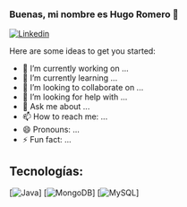 ### Buenas, mi nombre es Hugo Romero 👋

[![Linkedin](https://play-lh.googleusercontent.com/kMofEFLjobZy_bCuaiDogzBcUT-dz3BBbOrIEjJ-hqOabjK8ieuevGe6wlTD15QzOqw)](https://www.linkedin.com/in/hugo-romero-domenech-b5277a257/)

Here are some ideas to get you started:

- 🔭 I’m currently working on ...
- 🌱 I’m currently learning ...
- 👯 I’m looking to collaborate on ...
- 🤔 I’m looking for help with ...
- 💬 Ask me about ...
- 📫 How to reach me: ...
- 😄 Pronouns: ...
- ⚡ Fun fact: ...

## Tecnologías:
[![Java](https://img.shields.io/badge/Java-007396?style=for-the-badge&logo=java&logoColor=white&labelColor=101010)]
[![MongoDB](https://img.shields.io/badge/MongoDB-47A248?style=for-the-badge&logo=mongodb&logoColor=white&labelColor=101010)]
[![MySQL](https://img.shields.io/badge/MySQL-4479A1?style=for-the-badge&logo=mysql&logoColor=white&labelColor=101010)]
